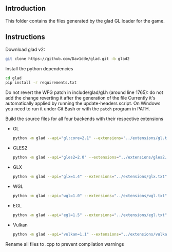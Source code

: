 ## Introduction

This folder contains the files generated by the glad GL loader for the game.

## Instructions

Download glad v2:
```sh
git clone https://github.com/Dav1dde/glad.git -b glad2
```

Install the python dependencies
```sh
cd glad
pip install -r requirements.txt
```

Do not revert the WFG patch in include/glad/gl.h (around line 1765):
do not add the change reverting it after the generation of the file
Currently it's automatically applied by running the update-headers script.
On Windows you need to run it under Git Bash or with the `patch` program in PATH.

Build the source files for all four backends with their respective extensions
- GL
    ```sh
    python -m glad --api="gl:core=2.1" --extensions="../extensions/gl.txt" --out-path="../" c
    ```
- GLES2
    ```sh
    python -m glad --api="gles2=2.0" --extensions="../extensions/gles2.txt" --out-path="../" c
    ```
- GLX
    ```sh
    python -m glad --api="glx=1.4" --extensions="../extensions/glx.txt" --out-path="../" c
    ```
- WGL
    ```sh
    python -m glad --api="wgl=1.0" --extensions="../extensions/wgl.txt" --out-path="../" c
    ```
- EGL
    ```sh
    python -m glad --api="egl=1.5" --extensions="../extensions/egl.txt" --out-path="../" c
    ```
- Vulkan
    ```sh
    python -m glad --api="vulkan=1.1" --extensions="../extensions/vulkan.txt" --out-path="../" c
    ```

Rename all files to .cpp to prevent compilation warnings
